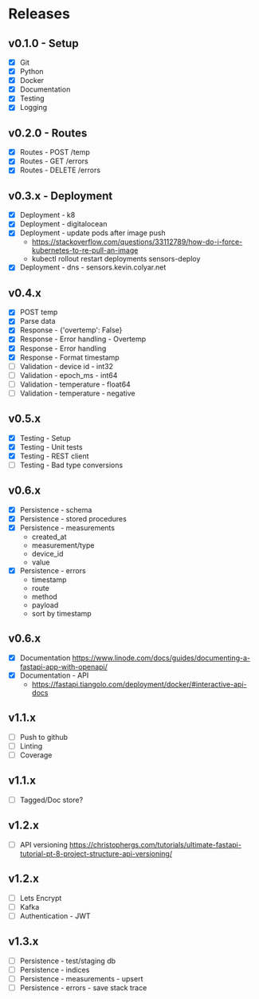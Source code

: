 # Releases

## v0.1.0 - Setup
- [X] Git
- [X] Python
- [X] Docker
- [X] Documentation
- [X] Testing
- [X] Logging

## v0.2.0 - Routes
- [X] Routes - POST /temp
- [X] Routes - GET /errors
- [X] Routes - DELETE /errors

## v0.3.x - Deployment
- [X] Deployment - k8
- [X] Deployment - digitalocean
- [X] Deployment - update pods after image push
  + https://stackoverflow.com/questions/33112789/how-do-i-force-kubernetes-to-re-pull-an-image
  + kubectl rollout restart deployments sensors-deploy
- [X] Deployment - dns - sensors.kevin.colyar.net

## v0.4.x
- [X] POST temp
- [X] Parse data
- [X] Response - {'overtemp': False}
- [X] Response - Error handling - Overtemp
- [X] Response - Error handling
- [X] Response - Format timestamp
- [ ] Validation - device id - int32
- [ ] Validation - epoch_ms - int64
- [ ] Validation - temperature - float64
- [ ] Validation - temperature - negative

## v0.5.x
- [X] Testing - Setup
- [X] Testing - Unit tests
- [X] Testing - REST client
- [ ] Testing - Bad type conversions

## v0.6.x
- [X] Persistence - schema
- [X] Persistence - stored procedures
- [X] Persistence - measurements
    + created_at
    + measurement/type
    + device_id 
    + value 
- [X] Persistence - errors
    + timestamp
    + route
    + method
    + payload
    + sort by timestamp

## v0.6.x
- [X] Documentation
https://www.linode.com/docs/guides/documenting-a-fastapi-app-with-openapi/
- [X] Documentation - API
  + https://fastapi.tiangolo.com/deployment/docker/#interactive-api-docs

## v1.1.x
- [ ] Push to github
- [ ] Linting
- [ ] Coverage

## v1.1.x
- [ ] Tagged/Doc store?

## v1.2.x
- [ ] API versioning
    https://christophergs.com/tutorials/ultimate-fastapi-tutorial-pt-8-project-structure-api-versioning/

## v1.2.x
- [ ] Lets Encrypt
- [ ] Kafka
- [ ] Authentication - JWT

## v1.3.x
- [ ] Persistence - test/staging db
- [ ] Persistence - indices
- [ ] Persistence - measurements - upsert
- [ ] Persistence - errors - save stack trace
